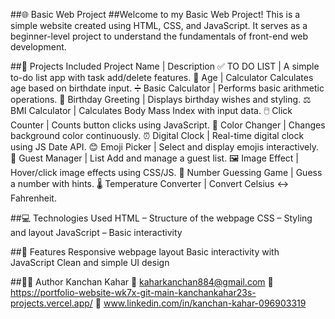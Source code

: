 ##🌐 Basic Web Project
##Welcome to my Basic Web Project! This is a simple website created using HTML, CSS, and JavaScript. It serves as a beginner-level project to understand the fundamentals of front-end web development.

##📂 Projects Included
Project Name	               | Description
✅ TO DO LIST                |	A simple to-do list app with task add/delete features.
📅 Age                       |  Calculator	Calculates age based on birthdate input.
➗ Basic Calculator          |	Performs basic arithmetic operations.
🎉 Birthday Greeting         |	Displays birthday wishes and styling.
⚖️ BMI Calculator            |	Calculates Body Mass Index with input data.
🖱️ Click Counter             |	Counts button clicks using JavaScript.
🌈 Color Changer             |	Changes background color continuously.
⏰ Digital Clock             |	Real-time digital clock using JS Date API.
😊 Emoji Picker              |	Select and display emojis interactively.
🧾 Guest Manager             | List	Add and manage a guest list.
🖼️ Image Effect	             | Hover/click image effects using CSS/JS.
🎯 Number Guessing Game      |	Guess a number with hints.
🌡️ Temperature Converter	   | Convert Celsius ↔ Fahrenheit.


##💻 Technologies Used
HTML – Structure of the webpage
CSS – Styling and layout
JavaScript – Basic interactivity

##🚀 Features
Responsive webpage layout
Basic interactivity with JavaScript
Clean and simple UI design


##🙋‍♀️ Author
Kanchan Kahar
📧 kaharkanchan884@gmail.com
🔗 https://portfolio-website-wk7x-git-main-kanchankahar23s-projects.vercel.app/
🔗 www.linkedin.com/in/kanchan-kahar-096903319
